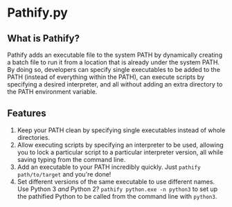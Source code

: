 # Pathify.py

## What is Pathify?

Pathify adds an executable file to the system PATH by dynamically creating
a batch file to run it from a location that is already under the system
PATH. By doing so, developers can specify single executables to be added
to the PATH (instead of everything within the PATH), can execute scripts
by specifying a desired interpreter, and all without adding an extra
directory to the PATH environment variable.

## Features

1. Keep your PATH clean by specifying single executables instead of whole
   directories.
2. Allow executing scripts by specifying an interpreter to be used,
   allowing you to lock a particular script to a particular interpreter
   version, all while saving typing from the command line.
3. Add an executable to your PATH incredibly quickly. Just
   `pathify path/to/target` and you're done!
4. Set different versions of the same executable to use different names.
   Use Python 3 *and* Python 2? `pathify python.exe -n python3` to set up
   the pathified Python to be called from the command line with `python3`.

